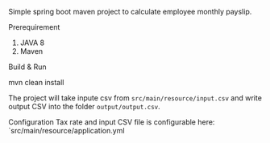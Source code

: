 
Simple spring boot maven project to calculate employee monthly payslip. 

Prerequirement
1. JAVA 8
2. Maven

Build & Run

mvn clean install

The project will take inpute csv from `src/main/resource/input.csv` and write output CSV into the folder `output/output.csv`.

Configuration
Tax rate and input CSV file is configurable here: `src/main/resource/application.yml


